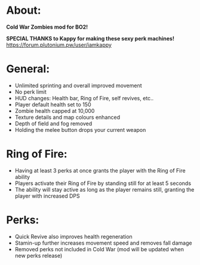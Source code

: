 # About:

**Cold War Zombies mod for BO2!**

**SPECIAL THANKS to Kappy for making these sexy perk machines!**
https://forum.plutonium.pw/user/iamkappy

# General:
- Unlimited sprinting and  overall  improved movement
- No perk limit
- HUD changes: Health bar, Ring of Fire, self revives, etc..
- Player default health set to 150
- Zombie health capped at 10,000
- Texture details and map colours enhanced
- Depth of field and fog removed
- Holding the melee button drops your current weapon

# Ring of Fire:
- Having at least 3 perks at once grants the player with the Ring of Fire ability
- Players activate their Ring of Fire by standing still for at least 5 seconds
- The ability will stay active as long as the player remains still, granting the player with increased DPS

# Perks:
- Quick Revive also improves health regeneration
- Stamin-up further increases movement speed and removes fall damage
- Removed perks not included in Cold War (mod will be updated when new perks release)
